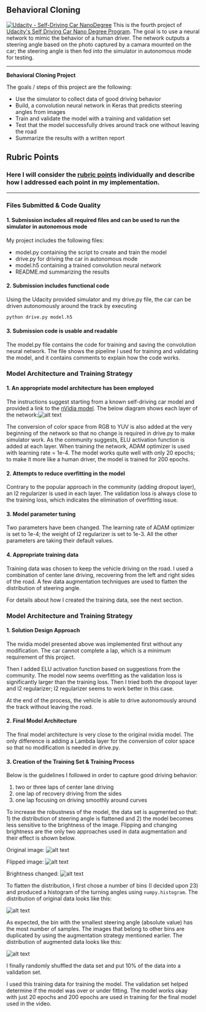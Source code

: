 ## Behavioral Cloning

[![Udacity - Self-Driving Car NanoDegree](https://s3.amazonaws.com/udacity-sdc/github/shield-carnd.svg)](http://www.udacity.com/drive)
This is the fourth project of [Udacity's Self Driving Car Nano Degree Program](https://www.udacity.com/drive). The goal is to use a neural network to mimic the behavior of a human driver. The network outputs a steering angle based on the photo captured by a camara mounted on the car; the steering angle is then fed into the simulator in autonomous mode for testing.


---

**Behavioral Cloning Project**

The goals / steps of this project are the following:
* Use the simulator to collect data of good driving behavior
* Build, a convolution neural network in Keras that predicts steering angles from images
* Train and validate the model with a training and validation set
* Test that the model successfully drives around track one without leaving the road
* Summarize the results with a written report


[//]: # (Image References)

[image1]: ./examples/placeholder.png "Model Visualization"
[image2]: ./examples/placeholder.png "Grayscaling"
[image3]: ./examples/placeholder_small.png "Recovery Image"
[image4]: ./examples/placeholder_small.png "Recovery Image"
[image5]: ./examples/placeholder_small.png "Recovery Image"
[image6]: ./examples/placeholder_small.png "Normal Image"
[image7]: ./examples/placeholder_small.png "Flipped Image"

## Rubric Points
### Here I will consider the [rubric points](https://review.udacity.com/#!/rubrics/432/view) individually and describe how I addressed each point in my implementation.  

---
### Files Submitted & Code Quality

#### 1. Submission includes all required files and can be used to run the simulator in autonomous mode

My project includes the following files:
* model.py containing the script to create and train the model
* drive.py for driving the car in autonomous mode
* model.h5 containing a trained convolution neural network 
* README.md summarizing the results

#### 2. Submission includes functional code
Using the Udacity provided simulator and my drive.py file, the car can be driven autonomously around the track by executing 
```sh
python drive.py model.h5
```

#### 3. Submission code is usable and readable

The model.py file contains the code for training and saving the convolution neural network. The file shows the pipeline I used for training and validating the model, and it contains comments to explain how the code works.

### Model Architecture and Training Strategy

#### 1. An appropriate model architecture has been employed

The instructions suggest starting from a known self-driving car model and provided a link to the [nVidia model](https://images.nvidia.com/content/tegra/automotive/images/2016/solutions/pdf/end-to-end-dl-using-px.pdf). The below diagram shows each layer of the network:![alt text][image1]

The conversion of color space from RGB to YUV is also added at the very beginning of the network so that no change is required in drive.py to make simulator work. As the community suggests, ELU activation function is added at each layer. When training the network, ADAM optimizer is used with learning rate = 1e-4. The model works quite well with only 20 epochs; to make it more like a human driver, the model is trained for 200 epochs.

#### 2. Attempts to reduce overfitting in the model

Contrary to the popular approach in the community (adding dropout layer), an l2 regularizer is used in each layer. The validation loss is always close to the training loss, which indicates the elimination of overfitting issue.

#### 3. Model parameter tuning

Two parameters have been changed. The learning rate of ADAM optimizer is set to 1e-4; the weight of l2 regularizer is set to 1e-3. All the other parameters are taking their default values. 

#### 4. Appropriate training data

Training data was chosen to keep the vehicle driving on the road. I used a combination of center lane driving, recovering from the left and right sides of the road. A few data augmentation techniques are used to flatten the distribution of steering angle.

For details about how I created the training data, see the next section. 

### Model Architecture and Training Strategy

#### 1. Solution Design Approach

The nvidia model presented above was implemented first without any modification. The car cannot complete a lap, which is a minimum requirement of this project.

Then I added ELU activation function based on suggestions from the community. The model now seems overfitting as the validation loss is significantly larger than the training loss. Then I tried both the dropout layer and l2 regularizer; l2 regularizer seems to work better in this case.

At the end of the process, the vehicle is able to drive autonomously around the track without leaving the road.

#### 2. Final Model Architecture

The final model architecture is very close to the original nvidia model. The only difference is adding a Lambda layer for the conversion of color space so that no modification is needed in drive.py. 

#### 3. Creation of the Training Set & Training Process

Below is the guidelines I followed in order to capture good driving behavior:

  1. two or three laps of center lane driving
  2. one lap of recovery driving from the sides
  3. one lap focusing on driving smoothly around curves

To increase the robustness of the model, the data set is augmented so that: 1) the distribution of steering angle is flattened and 2) the model becomes less sensitive to the brightness of the image. Flipping and changing brightness are the only two approaches used in data augmentation and their effect is shown below.

Original image:
![alt text][image6]

Flipped image:
![alt text][image7]

Brightness changed:
![alt text][image7]

To flatten the distribution, I first chose a number of bins (I decided upon 23) and produced a histogram of the turning angles using `numpy.histogram`. The distribution of original data looks like this:

![alt text][image7]

As expected, the bin with the smallest steering angle (absolute value) has the most number of samples. The images that belong to other bins are duplicated by using the augmentation strategy mentioned earlier. The distribution of augmented data looks like this:

![alt text][image7]

I finally randomly shuffled the data set and put 10% of the data into a validation set. 

I used this training data for training the model. The validation set helped determine if the model was over or under fitting. The model works okay with just 20 epochs and 200 epochs are used in training for the final model used in the video.
